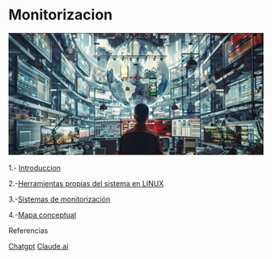 # Monitorizacion

![imagenmonitorizacion](/img/moni.png)

1.- [Introduccion](introduccion.md)

2.-[Herramientas propias del sistema en LINUX](herramientas.md)

3.-[Sistemas de monitorización](sistemas.md)

4.-[Mapa conceptual](mapa.md)


Referencias

[Chatgpt](https://chatgpt.com)
[Claude.ai]([https://chatgpt.com/](https://claude.ai))







